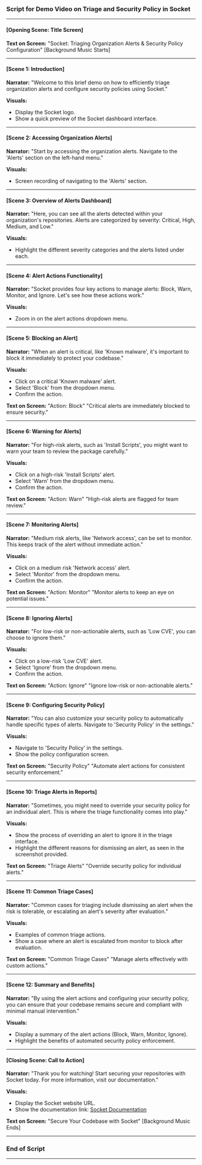 ### Script for Demo Video on Triage and Security Policy in Socket

---

#### [Opening Scene: Title Screen]
**Text on Screen:**
"Socket: Triaging Organization Alerts & Security Policy Configuration"
[Background Music Starts]

---

#### [Scene 1: Introduction]
**Narrator:**
"Welcome to this brief demo on how to efficiently triage organization alerts and configure security policies using Socket."

**Visuals:**
- Display the Socket logo.
- Show a quick preview of the Socket dashboard interface.

---

#### [Scene 2: Accessing Organization Alerts]
**Narrator:**
"Start by accessing the organization alerts. Navigate to the 'Alerts' section on the left-hand menu."

**Visuals:**
- Screen recording of navigating to the 'Alerts' section.

---

#### [Scene 3: Overview of Alerts Dashboard]
**Narrator:**
"Here, you can see all the alerts detected within your organization's repositories. Alerts are categorized by severity: Critical, High, Medium, and Low."

**Visuals:**
- Highlight the different severity categories and the alerts listed under each.

---

#### [Scene 4: Alert Actions Functionality]
**Narrator:**
"Socket provides four key actions to manage alerts: Block, Warn, Monitor, and Ignore. Let's see how these actions work."

**Visuals:**
- Zoom in on the alert actions dropdown menu.

---

#### [Scene 5: Blocking an Alert]
**Narrator:**
"When an alert is critical, like 'Known malware', it's important to block it immediately to protect your codebase."

**Visuals:**
- Click on a critical 'Known malware' alert.
- Select 'Block' from the dropdown menu.
- Confirm the action.

**Text on Screen:**
"Action: Block"
"Critical alerts are immediately blocked to ensure security."

---

#### [Scene 6: Warning for Alerts]
**Narrator:**
"For high-risk alerts, such as 'Install Scripts', you might want to warn your team to review the package carefully."

**Visuals:**
- Click on a high-risk 'Install Scripts' alert.
- Select 'Warn' from the dropdown menu.
- Confirm the action.

**Text on Screen:**
"Action: Warn"
"High-risk alerts are flagged for team review."

---

#### [Scene 7: Monitoring Alerts]
**Narrator:**
"Medium risk alerts, like 'Network access', can be set to monitor. This keeps track of the alert without immediate action."

**Visuals:**
- Click on a medium risk 'Network access' alert.
- Select 'Monitor' from the dropdown menu.
- Confirm the action.

**Text on Screen:**
"Action: Monitor"
"Monitor alerts to keep an eye on potential issues."

---

#### [Scene 8: Ignoring Alerts]
**Narrator:**
"For low-risk or non-actionable alerts, such as 'Low CVE', you can choose to ignore them."

**Visuals:**
- Click on a low-risk 'Low CVE' alert.
- Select 'Ignore' from the dropdown menu.
- Confirm the action.

**Text on Screen:**
"Action: Ignore"
"Ignore low-risk or non-actionable alerts."

---

#### [Scene 9: Configuring Security Policy]
**Narrator:**
"You can also customize your security policy to automatically handle specific types of alerts. Navigate to 'Security Policy' in the settings."

**Visuals:**
- Navigate to 'Security Policy' in the settings.
- Show the policy configuration screen.

**Text on Screen:**
"Security Policy"
"Automate alert actions for consistent security enforcement."

---

#### [Scene 10: Triage Alerts in Reports]
**Narrator:**
"Sometimes, you might need to override your security policy for an individual alert. This is where the triage functionality comes into play."

**Visuals:**
- Show the process of overriding an alert to ignore it in the triage interface.
- Highlight the different reasons for dismissing an alert, as seen in the screenshot provided.

**Text on Screen:**
"Triage Alerts"
"Override security policy for individual alerts."

---

#### [Scene 11: Common Triage Cases]
**Narrator:**
"Common cases for triaging include dismissing an alert when the risk is tolerable, or escalating an alert's severity after evaluation."

**Visuals:**
- Examples of common triage actions.
- Show a case where an alert is escalated from monitor to block after evaluation.

**Text on Screen:**
"Common Triage Cases"
"Manage alerts effectively with custom actions."

---

#### [Scene 12: Summary and Benefits]
**Narrator:**
"By using the alert actions and configuring your security policy, you can ensure that your codebase remains secure and compliant with minimal manual intervention."

**Visuals:**
- Display a summary of the alert actions (Block, Warn, Monitor, Ignore).
- Highlight the benefits of automated security policy enforcement.

---

#### [Closing Scene: Call to Action]
**Narrator:**
"Thank you for watching! Start securing your repositories with Socket today. For more information, visit our documentation."

**Visuals:**
- Display the Socket website URL.
- Show the documentation link: [Socket Documentation](https://docs.socket.dev/docs/getting-started)

**Text on Screen:**
"Secure Your Codebase with Socket"
[Background Music Ends]

---

### End of Script

---

